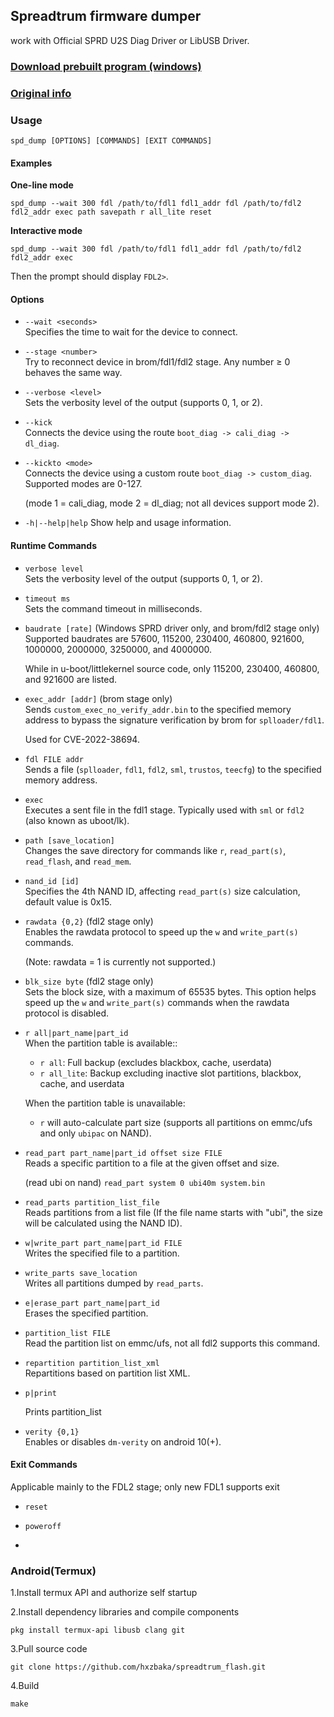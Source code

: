 ## Spreadtrum firmware dumper

work with Official SPRD U2S Diag Driver or LibUSB Driver.

### [Download prebuilt program (windows)](https://github.com/TomKing062/spreadtrum_flash/releases)

### [Original info](https://github.com/ilyakurdyukov/spreadtrum_flash)

### Usage

```
spd_dump [OPTIONS] [COMMANDS] [EXIT COMMANDS]
```

#### Examples

**One-line mode**

```
spd_dump --wait 300 fdl /path/to/fdl1 fdl1_addr fdl /path/to/fdl2 fdl2_addr exec path savepath r all_lite reset
```

**Interactive mode**

```
spd_dump --wait 300 fdl /path/to/fdl1 fdl1_addr fdl /path/to/fdl2 fdl2_addr exec
```

Then the prompt should display `FDL2>`.

#### Options

- `--wait <seconds>`  
  Specifies the time to wait for the device to connect.

- `--stage <number>`  
  Try to reconnect device in brom/fdl1/fdl2 stage. Any number ≥ 0 behaves the same way.

- `--verbose <level>`  
  Sets the verbosity level of the output (supports 0, 1, or 2).

- `--kick`  
  Connects the device using the route `boot_diag -> cali_diag -> dl_diag`.

- `--kickto <mode>`  
  Connects the device using a custom route `boot_diag -> custom_diag`. Supported modes are 0-127.
  
  (mode 1 = cali_diag, mode 2 = dl_diag; not all devices support mode 2).
  
- `-h|--help|help`
  Show help and usage information.

#### Runtime Commands

- `verbose level`  
  Sets the verbosity level of the output (supports 0, 1, or 2).

- `timeout ms`  
  Sets the command timeout in milliseconds.

- `baudrate [rate]` (Windows SPRD driver only, and brom/fdl2 stage only)  
  Supported baudrates are 57600, 115200, 230400, 460800, 921600, 1000000, 2000000, 3250000, and 4000000.

  While in u-boot/littlekernel source code, only 115200, 230400, 460800, and 921600 are listed.
  
- `exec_addr [addr]` (brom stage only)  
  Sends `custom_exec_no_verify_addr.bin` to the specified memory address to bypass the signature verification by brom for `splloader/fdl1`.

  Used for CVE-2022-38694.
  
- `fdl FILE addr`  
  Sends a file (`splloader`, `fdl1`, `fdl2`, `sml`, `trustos`, `teecfg`) to the specified memory address.

- `exec`  
  Executes a sent file in the fdl1 stage. Typically used with `sml` or `fdl2` (also known as uboot/lk).

- `path [save_location]`  
  Changes the save directory for commands like `r`, `read_part(s)`, `read_flash`, and `read_mem`.

- `nand_id [id]`  
  Specifies the 4th NAND ID, affecting `read_part(s)` size calculation, default value is 0x15.

- `rawdata {0,2}` (fdl2 stage only)  
  Enables the rawdata protocol to speed up the `w` and `write_part(s)` commands.

  (Note: rawdata = 1 is currently not supported.)
  
- `blk_size byte` (fdl2 stage only)  
  Sets the block size, with a maximum of 65535 bytes. This option helps speed up the `w` and `write_part(s)` commands when the rawdata protocol is disabled.

- `r all|part_name|part_id`  
  When the partition table is available::
  
    - `r all`: Full backup (excludes blackbox, cache, userdata)
    - `r all_lite`: Backup excluding inactive slot partitions, blackbox, cache, and userdata
  
  When the partition table is unavailable:
    - `r` will auto-calculate part size (supports all partitions on emmc/ufs and only `ubipac` on NAND).

- `read_part part_name|part_id offset size FILE`  
  Reads a specific partition to a file at the given offset and size.

  (read ubi on nand) `read_part system 0 ubi40m system.bin`
  
- `read_parts partition_list_file`  
  Reads partitions from a list file (If the file name starts with "ubi", the size will be calculated using the NAND ID).

- `w|write_part part_name|part_id FILE`  
  Writes the specified file to a partition.

- `write_parts save_location`  
  Writes all partitions dumped by `read_parts`.

- `e|erase_part part_name|part_id`  
  Erases the specified partition.

- `partition_list FILE`  
  Read the partition list on emmc/ufs, not all fdl2 supports this command.

- `repartition partition_list_xml`  
  Repartitions based on partition list XML.

- `p|print`
  
  Prints partition_list
  
- `verity {0,1}`  
  Enables or disables `dm-verity` on android 10(+).

#### Exit Commands

Applicable mainly to the FDL2 stage; only new FDL1 supports exit

- `reset`

- `poweroff`
- 
### Android(Termux)

1.Install termux API and authorize self startup

2.Install dependency libraries and compile components

```
pkg install termux-api libusb clang git
```

3.Pull source code

```
git clone https://github.com/hxzbaka/spreadtrum_flash.git
```

4.Build

```
make
```

